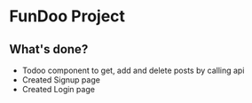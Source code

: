 # FunDoo Project

## What's done?
* Todoo component to get, add and delete posts by calling api
* Created Signup page
* Created Login page